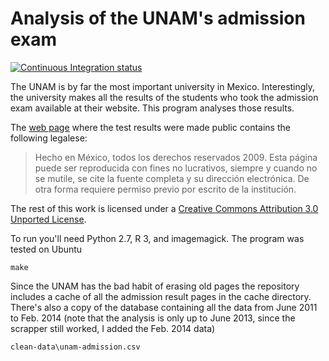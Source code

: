 Analysis of the UNAM's admission exam
======================================

[![Continuous Integration status](https://secure.travis-ci.org/diegovalle/unam.png)](http://travis-ci.org/diegovalle/unam)

The UNAM is by far the most important university in Mexico. Interestingly, the university makes all the results of the students who took the admission exam available at their website. This program analyses those results.

The [web page](https://servicios.dgae.unam.mx/Junio2013/resultados/) where the test results were made public contains the following legalese:

> Hecho en México, todos los derechos reservados 2009. Esta página puede ser reproducida con fines no lucrativos, siempre y cuando no se mutile, se cite la fuente completa y su dirección electrónica. De otra forma requiere permiso previo por escrito de la institución.

The rest of this work is licensed under a [Creative Commons Attribution 3.0 Unported License](http://creativecommons.org/licenses/by/3.0/).

To run you'll need Python 2.7, R 3, and imagemagick. The program was tested on Ubuntu

```
make
```

Since the UNAM has the bad habit of erasing old pages the repository includes a cache of all the admission result pages in the cache directory. There's also a copy of the database containing all the data from June 2011 to Feb. 2014 (note that the analysis is only up to June 2013, since the scrapper still worked, I added the Feb. 2014 data) 

```
clean-data\unam-admission.csv
```

